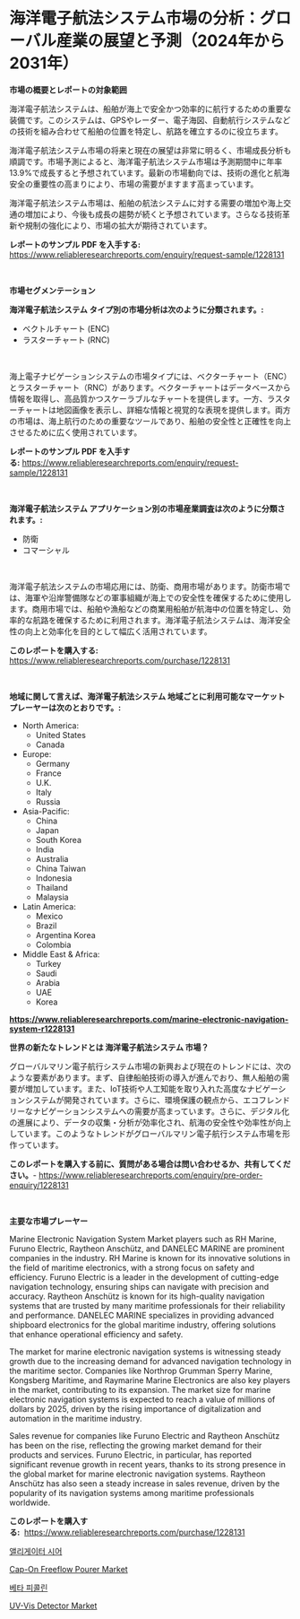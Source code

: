 <p><h1>海洋電子航法システム市場の分析：グローバル産業の展望と予測（2024年から2031年）</h1></p><p><strong>市場の概要とレポートの対象範囲</strong></p>
<p><p>海洋電子航法システムは、船舶が海上で安全かつ効率的に航行するための重要な装備です。このシステムは、GPSやレーダー、電子海図、自動航行システムなどの技術を組み合わせて船舶の位置を特定し、航路を確立するのに役立ちます。</p><p>海洋電子航法システム市場の将来と現在の展望は非常に明るく、市場成長分析も順調です。市場予測によると、海洋電子航法システム市場は予測期間中に年率13.9%で成長すると予想されています。最新の市場動向では、技術の進化と航海安全の重要性の高まりにより、市場の需要がますます高まっています。</p><p>海洋電子航法システム市場は、船舶の航法システムに対する需要の増加や海上交通の増加により、今後も成長の趨勢が続くと予想されています。さらなる技術革新や規制の強化により、市場の拡大が期待されています。</p></p>
<p><strong>レポートのサンプル PDF を入手する:</strong> <a href="https://www.reliableresearchreports.com/enquiry/request-sample/1228131">https://www.reliableresearchreports.com/enquiry/request-sample/1228131</a></p>
<p>&nbsp;</p>
<p><strong>市場セグメンテーション</strong></p>
<p><strong>海洋電子航法システム タイプ別の市場分析は次のように分類されます。:</strong></p>
<p><ul><li>ベクトルチャート (ENC)</li><li>ラスターチャート (RNC)</li></ul></p>
<p>&nbsp;</p>
<p><p>海上電子ナビゲーションシステムの市場タイプには、ベクターチャート（ENC）とラスターチャート（RNC）があります。ベクターチャートはデータベースから情報を取得し、高品質かつスケーラブルなチャートを提供します。一方、ラスターチャートは地図画像を表示し、詳細な情報と視覚的な表現を提供します。両方の市場は、海上航行のための重要なツールであり、船舶の安全性と正確性を向上させるために広く使用されています。</p></p>
<p><strong>レポートのサンプル PDF を入手する:</strong>&nbsp;<a href="https://www.reliableresearchreports.com/enquiry/request-sample/1228131">https://www.reliableresearchreports.com/enquiry/request-sample/1228131</a></p>
<p>&nbsp;</p>
<p><strong> 海洋電子航法システム アプリケーション別の市場産業調査は次のように分類されます。:</strong></p>
<p><ul><li>防衛</li><li>コマーシャル</li></ul></p>
<p>&nbsp;</p>
<p><p>海洋電子航法システムの市場応用には、防衛、商用市場があります。防衛市場では、海軍や沿岸警備隊などの軍事組織が海上での安全性を確保するために使用します。商用市場では、船舶や漁船などの商業用船舶が航海中の位置を特定し、効率的な航路を確保するために利用されます。海洋電子航法システムは、海洋安全性の向上と効率化を目的として幅広く活用されています。</p></p>
<p><strong>このレポートを購入する:</strong>&nbsp; <a href="https://www.reliableresearchreports.com/purchase/1228131">https://www.reliableresearchreports.com/purchase/1228131</a></p>
<p>&nbsp;</p>
<p><strong>地域に関して言えば、海洋電子航法システム 地域ごとに利用可能なマーケットプレーヤーは次のとおりです。:</strong></p>
<p><ul>
    <li>
        North America:
        <ul>
            <li>United States</li>
            <li>Canada</li>
        </ul>
    </li>
    <li>
        Europe:
        <ul>
            <li>Germany</li>
            <li>France</li>
            <li>U.K.</li>
            <li>Italy</li>
            <li>Russia</li>
        </ul>
    </li>
    <li>
        Asia-Pacific:
        <ul>
            <li>China</li>
            <li>Japan</li>
            <li>South Korea</li>
            <li>India</li>
            <li>Australia</li>
            <li>China Taiwan</li>
            <li>Indonesia</li>
            <li>Thailand</li>
            <li>Malaysia</li>
        </ul>
    </li>
    <li>
        Latin America:
        <ul>
            <li>Mexico</li>
            <li>Brazil</li>
            <li>Argentina Korea</li>
            <li>Colombia</li>
        </ul>
    </li>
    <li>
        Middle East & Africa:
        <ul>
            <li>Turkey</li>
            <li>Saudi</li>
            <li>Arabia</li>
            <li>UAE</li>
            <li>Korea</li>
        </ul>
    </li>
    </ul></p>
<p><strong><a href="https://www.reliableresearchreports.com/marine-electronic-navigation-system-r1228131">https://www.reliableresearchreports.com/marine-electronic-navigation-system-r1228131</a></strong>&nbsp;</p>
<p><strong>世界の新たなトレンドとは 海洋電子航法システム 市場？</strong></p>
<p><p>グローバルマリン電子航行システム市場の新興および現在のトレンドには、次のような要素があります。まず、自律船舶技術の導入が進んでおり、無人船舶の需要が増加しています。また、IoT技術や人工知能を取り入れた高度なナビゲーションシステムが開発されています。さらに、環境保護の観点から、エコフレンドリーなナビゲーションシステムへの需要が高まっています。さらに、デジタル化の進展により、データの収集・分析が効率化され、航海の安全性や効率性が向上しています。このようなトレンドがグローバルマリン電子航行システム市場を形作っています。</p></p>
<p><strong>このレポートを購入する前に、質問がある場合は問い合わせるか、共有してください。</strong>- <a href="https://www.reliableresearchreports.com/enquiry/pre-order-enquiry/1228131">https://www.reliableresearchreports.com/enquiry/pre-order-enquiry/1228131</a></p>
<p>&nbsp;</p>
<p><strong>主要な市場プレーヤー</strong></p>
<p><p>Marine Electronic Navigation System Market players such as RH Marine, Furuno Electric, Raytheon Anschütz, and DANELEC MARINE are prominent companies in the industry. RH Marine is known for its innovative solutions in the field of maritime electronics, with a strong focus on safety and efficiency. Furuno Electric is a leader in the development of cutting-edge navigation technology, ensuring ships can navigate with precision and accuracy. Raytheon Anschütz is known for its high-quality navigation systems that are trusted by many maritime professionals for their reliability and performance. DANELEC MARINE specializes in providing advanced shipboard electronics for the global maritime industry, offering solutions that enhance operational efficiency and safety.</p><p>The market for marine electronic navigation systems is witnessing steady growth due to the increasing demand for advanced navigation technology in the maritime sector. Companies like Northrop Grumman Sperry Marine, Kongsberg Maritime, and Raymarine Marine Electronics are also key players in the market, contributing to its expansion. The market size for marine electronic navigation systems is expected to reach a value of millions of dollars by 2025, driven by the rising importance of digitalization and automation in the maritime industry.</p><p>Sales revenue for companies like Furuno Electric and Raytheon Anschütz has been on the rise, reflecting the growing market demand for their products and services. Furuno Electric, in particular, has reported significant revenue growth in recent years, thanks to its strong presence in the global market for marine electronic navigation systems. Raytheon Anschütz has also seen a steady increase in sales revenue, driven by the popularity of its navigation systems among maritime professionals worldwide.</p></p>
<p><strong>このレポートを購入する:</strong>&nbsp;&nbsp;<a href="https://www.reliableresearchreports.com/purchase/1228131">https://www.reliableresearchreports.com/purchase/1228131</a></p>
<p><p><a href="https://medium.com/@goonfghyt6587/%EC%95%85%EC%96%B4-%EC%A0%84%EC%B0%B8%EB%82%98%EB%AC%B4-%EC%8B%9C%EC%9E%A5-%EA%B7%9C%EB%AA%A8%EB%8A%94-%EA%B8%80%EB%A1%9C%EB%B2%8C-%EC%82%B0%EC%97%85%EC%97%90%EC%84%9C-%EC%B5%9C%EA%B3%A0%EC%9D%98-%EB%A7%88%EC%BC%80%ED%8C%85-%EC%B1%84%EB%84%90%EC%9D%84-%EB%82%98%ED%83%80%EB%83%85%EB%8B%88%EB%8B%A4-d31ce746e368">앨리게이터 시어</a></p><p><a href="https://www.linkedin.com/pulse/cap-on-freeflow-pourer-market-insights-players-forecast-toeuc?trackingId=DG3k0X0EH2qbJlKBgueB5A%3D%3D">Cap-On Freeflow Pourer Market</a></p><p><a href="https://medium.com/@christianlarkinus/%EB%B2%A0%ED%83%80-%ED%94%BC%EC%BD%9C%EB%A6%B0-%EC%8B%9C%EC%9E%A5-%EC%A0%84%EB%A7%9D-%EC%82%B0%EC%97%85-%EA%B0%9C%EC%9A%94-%EB%B0%8F-%EC%98%88%EC%B8%A1-2024%EB%85%84%EB%B6%80%ED%84%B0-2031%EB%85%84%EA%B9%8C%EC%A7%80-2cb04a94f156">베타 피콜린</a></p><p><a href="https://www.linkedin.com/pulse/uv-vis-detector-market-challenges-opportunities-growth-drivers-dmdqc?trackingId=0pE2yepxnZch0tNNyW9bGw%3D%3D">UV-Vis Detector Market</a></p></p>